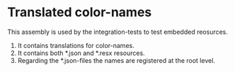 # Translated color-names

This assembly is used by the integration-tests to test embedded reosurces.

1. It contains translations for color-names.
2. It contains both *.json and *.resx resources.
3. Regarding the *.json-files the names are registered at the root level.